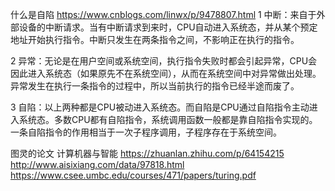 什么是自陷
https://www.cnblogs.com/linwx/p/9478807.html
1 中断：来自于外部设备的中断请求。当有中断请求到来时，CPU自动进入系统态，并从某个预定地址开始执行指令。中断只发生在两条指令之间，不影响正在执行的指令。

2 异常：无论是在用户空间或系统空间，执行指令失败时都会引起异常，CPU会因此进入系统态（如果原先不在系统空间），从而在系统空间中对异常做出处理。异常发生在执行一条指令的过程中，所以当前执行的指令已经半途而废了。

3 自陷：以上两种都是CPU被动进入系统态。而自陷是CPU通过自陷指令主动进入系统态。多数CPU都有自陷指令，系统调用函数一般都是靠自陷指令实现的。一条自陷指令的作用相当于一次子程序调用，子程序存在于系统空间。


图灵的论文 计算机器与智能
https://zhuanlan.zhihu.com/p/64154215
http://www.aisixiang.com/data/97818.html
https://www.csee.umbc.edu/courses/471/papers/turing.pdf
